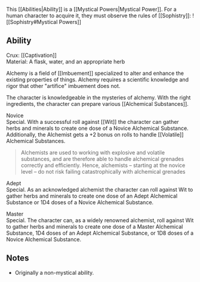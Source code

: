 This [[Abilities|Ability]] is a [[Mystical Powers|Mystical Power]]. For a human character to acquire it, they must observe the rules of [[Sophistry]]:
![[Sophistry#Mystical Powers]]
## Ability
Crux: [[Captivation]]<br>Material: A flask, water, and an appropriate herb

Alchemy is a field of [[Imbuement]] specialized to alter and enhance the existing properties of things. Alchemy requires a scientific knowledge and rigor that other "artifice" imbuement does not.

The character is knowledgeable in the mysteries of alchemy. With the right ingredients, the character can prepare various [[Alchemical Substances]].

Novice<br>Special. With a successful roll against [[Wit]] the character can gather herbs and minerals to create one dose of a Novice Alchemical Substance. Additionally, the Alchemist gets a +2 bonus on rolls to handle [[Volatile]] Alchemical Substances.

> Alchemists are used to working with explosive and volatile substances, and are therefore able to handle alchemical grenades correctly and efficiently. Hence, alchemists – starting at the novice level – do not risk failing catastrophically with alchemical grenades

Adept<br>Special. As an acknowledged alchemist the character can roll against Wit to gather herbs and minerals to create one dose of an Adept Alchemical Substance or 1D4 doses of a Novice Alchemical Substance.

Master<br>Special. The character can, as a widely renowned alchemist, roll against Wit to gather herbs and minerals to create one dose of a Master Alchemical Substance, 1D4 doses of an Adept Alchemical Substance, or 1D8 doses of a Novice Alchemical Substance.
## Notes
* Originally a non-mystical ability.
